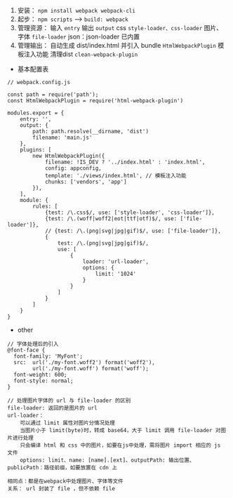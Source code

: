 1. 安装： `npm install webpack webpack-cli`
2. 起步： `npm scripts` --> `build: webpack`
3. 管理资源：
   输入 `entry`
   输出 `output`
   css  `style-loader、css-loader`
   图片、字体  `file-loader`
   json：json-loader 已内置
4. 管理输出：
    自动生成 dist/index.html 并引入 bundle  `HtmlWebpackPlugin`
    模板注入功能
    清理dist `clean-webpack-plugin`
   


- 基本配置表
```
// webpack.config.js

const path = require('path');
const HtmlWebpackPlugin = require('html-webpack-plugin')

modules.export = {
    entry: '',
    output: {
        path: path.resolve(__dirname, 'dist')
        filename: 'main.js'
    },
    plugins: [
        new HtmlWebpackPlugin({
            filename: !IS_DEV ? '../index.html' : 'index.html',
            config: appconfig,
            template: './views/index.html', // 模板注入功能
            chunks: ['vendors', 'app']
        }),
    ],
    module: {
        rules: [
            {test: /\.css$/, use: ['style-loader', 'css-loader']},
            {test: /\.(woff|woff2|eot|ttf|otf)$/, use: ['file-loader']},
            // {test: /\.(png|svg|jpg|gif)$/, use: ['file-loader']},
            {
                test: /\.(png|svg|jpg|gif)$/, 
                use: [
                    {
                        loader: 'url-loader',
                        options: {
                            limit: '1024'
                        }
                    }
                ]
            }
        ]
    }
}
```

- other 
```
// 字体处理后的引入
@font-face {
  font-family: 'MyFont';
  src:  url('./my-font.woff2') format('woff2'),
        url('./my-font.woff') format('woff');
  font-weight: 600;
  font-style: normal;
}

// 处理图片字体的 url 与 file-loader 的区别
file-loader: 返回的是图片的 url
url-loader：
    可以通过 limit 属性对图片分情况处理
    当图片小于 limit(byte)时，转成 base64，大于 limit 调用 file-loader 对图片进行处理
    只会编译 html 和 css 中的图片，如要在js中处理，需将图片 import 相应的 js 文件
    options: limit、name: [name].[ext]、outputPath: 输出位置、publicPath：路径前缀，如要放置在 cdn 上

相同点：都是在webpack中处理图片、字体等文件
关系： url 封装了 file ，但不依赖 file



```